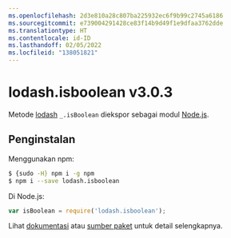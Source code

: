 ```yaml
---
ms.openlocfilehash: 2d3e810a28c807ba225932ec6f9b99c2745a6186
ms.sourcegitcommit: e739004291428ce83f14b9d49f1e9dfaa3762dde
ms.translationtype: HT
ms.contentlocale: id-ID
ms.lasthandoff: 02/05/2022
ms.locfileid: "138051821"
---
```

# <a name="lodashisboolean-v303"></a>lodash.isboolean v3.0.3

Metode [lodash](https://lodash.com/) `_.isBoolean` diekspor sebagai modul [Node.js](https://nodejs.org/).

## <a name="installation"></a>Penginstalan

Menggunakan npm:
```bash
$ {sudo -H} npm i -g npm
$ npm i --save lodash.isboolean
```

Di Node.js:
```js
var isBoolean = require('lodash.isboolean');
```

Lihat [dokumentasi](https://lodash.com/docs#isBoolean) atau [sumber paket](https://github.com/lodash/lodash/blob/3.0.3-npm-packages/lodash.isboolean) untuk detail selengkapnya.
